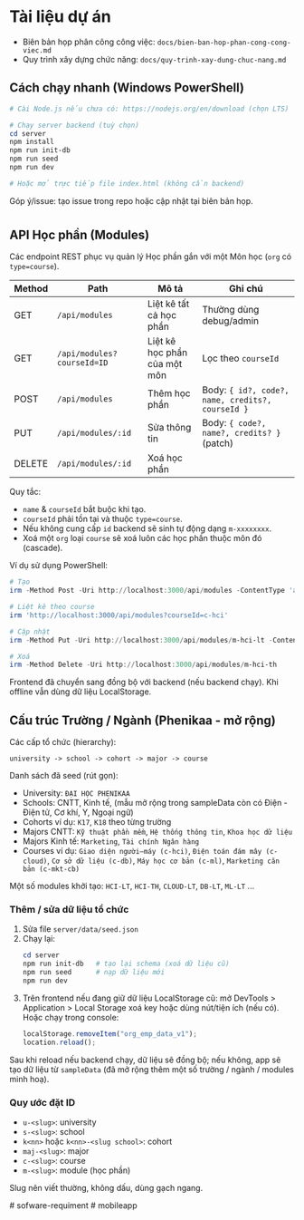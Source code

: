 # Tài liệu dự án

- Biên bản họp phân công công việc: `docs/bien-ban-hop-phan-cong-cong-viec.md`
- Quy trình xây dựng chức năng: `docs/quy-trinh-xay-dung-chuc-nang.md`

## Cách chạy nhanh (Windows PowerShell)

```powershell
# Cài Node.js nếu chưa có: https://nodejs.org/en/download (chọn LTS)

# Chạy server backend (tuỳ chọn)
cd server
npm install
npm run init-db
npm run seed
npm run dev

# Hoặc mở trực tiếp file index.html (không cần backend)
```

Góp ý/issue: tạo issue trong repo hoặc cập nhật tại biên bản họp.

#

## API Học phần (Modules)

Các endpoint REST phục vụ quản lý Học phần gắn với một Môn học (`org` có `type=course`).

| Method | Path                       | Mô tả                        | Ghi chú                                          |
| ------ | -------------------------- | ---------------------------- | ------------------------------------------------ |
| GET    | `/api/modules`             | Liệt kê tất cả học phần      | Thường dùng debug/admin                          |
| GET    | `/api/modules?courseId=ID` | Liệt kê học phần của một môn | Lọc theo `courseId`                              |
| POST   | `/api/modules`             | Thêm học phần                | Body: `{ id?, code?, name, credits?, courseId }` |
| PUT    | `/api/modules/:id`         | Sửa thông tin                | Body: `{ code?, name?, credits? }` (patch)       |
| DELETE | `/api/modules/:id`         | Xoá học phần                 |                                                  |

Quy tắc:

- `name` & `courseId` bắt buộc khi tạo.
- `courseId` phải tồn tại và thuộc `type=course`.
- Nếu không cung cấp `id` backend sẽ sinh tự động dạng `m-xxxxxxxx`.
- Xoá một `org` loại `course` sẽ xoá luôn các học phần thuộc môn đó (cascade).

Ví dụ sử dụng PowerShell:

```powershell
# Tạo
irm -Method Post -Uri http://localhost:3000/api/modules -ContentType 'application/json' -Body (@{ name='Thực hành HCI'; code='HCI-LAB'; credits=1; courseId='c-hci' } | ConvertTo-Json)

# Liệt kê theo course
irm 'http://localhost:3000/api/modules?courseId=c-hci'

# Cập nhật
irm -Method Put -Uri http://localhost:3000/api/modules/m-hci-lt -ContentType 'application/json' -Body (@{ credits=3 } | ConvertTo-Json)

# Xoá
irm -Method Delete -Uri http://localhost:3000/api/modules/m-hci-th
```

Frontend đã chuyển sang đồng bộ với backend (nếu backend chạy). Khi offline vẫn dùng dữ liệu LocalStorage.

## Cấu trúc Trường / Ngành (Phenikaa - mở rộng)

Các cấp tổ chức (hierarchy):

`university -> school -> cohort -> major -> course`

Danh sách đã seed (rút gọn):

- University: `ĐẠI HỌC PHENIKAA`
- Schools: CNTT, Kinh tế, (mẫu mở rộng trong sampleData còn có Điện - Điện tử, Cơ khí, Y, Ngoại ngữ)
- Cohorts ví dụ: `K17`, `K18` theo từng trường
- Majors CNTT: `Kỹ thuật phần mềm`, `Hệ thống thông tin`, `Khoa học dữ liệu`
- Majors Kinh tế: `Marketing`, `Tài chính Ngân hàng`
- Courses ví dụ: `Giao diện người–máy (c-hci)`, `Điện toán đám mây (c-cloud)`, `Cơ sở dữ liệu (c-db)`, `Máy học cơ bản (c-ml)`, `Marketing căn bản (c-mkt-cb)`

Một số modules khởi tạo: `HCI-LT`, `HCI-TH`, `CLOUD-LT`, `DB-LT`, `ML-LT` ...

### Thêm / sửa dữ liệu tổ chức

1. Sửa file `server/data/seed.json`
2. Chạy lại:
   ```powershell
   cd server
   npm run init-db   # tạo lại schema (xoá dữ liệu cũ)
   npm run seed      # nạp dữ liệu mới
   npm run dev
   ```
3. Trên frontend nếu đang giữ dữ liệu LocalStorage cũ: mở DevTools > Application > Local Storage xoá key hoặc dùng nút/tiện ích (nếu có). Hoặc chạy trong console:
   ```js
   localStorage.removeItem("org_emp_data_v1");
   location.reload();
   ```

Sau khi reload nếu backend chạy, dữ liệu sẽ đồng bộ; nếu không, app sẽ tạo dữ liệu từ `sampleData` (đã mở rộng thêm một số trường / ngành / modules minh hoạ).

### Quy ước đặt ID

- `u-<slug>`: university
- `s-<slug>`: school
- `k<nn>` hoặc `k<nn>-<slug school>`: cohort
- `maj-<slug>`: major
- `c-<slug>`: course
- `m-<slug>`: module (học phần)

Slug nên viết thường, không dấu, dùng gạch ngang.

#   s o f w a r e - r e q u i m e n t 
 
 
#   m o b i l e a p p 
 
 
